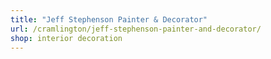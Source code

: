 ```yaml
---
title: "Jeff Stephenson Painter & Decorator"
url: /cramlington/jeff-stephenson-painter-and-decorator/
shop: interior decoration
---
```

